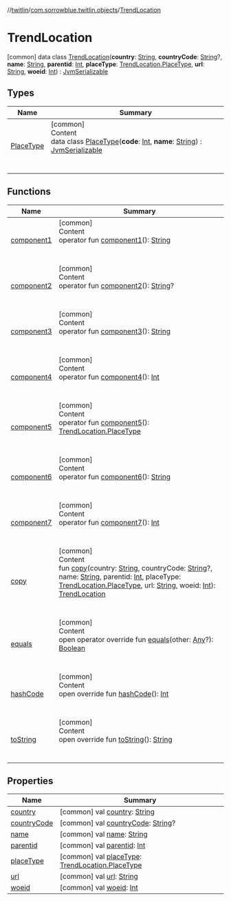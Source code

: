 //[twitlin](../../index.md)/[com.sorrowblue.twitlin.objects](../index.md)/[TrendLocation](index.md)



# TrendLocation  
 [common] data class [TrendLocation](index.md)(**country**: [String](https://kotlinlang.org/api/latest/jvm/stdlib/kotlin/-string/index.html), **countryCode**: [String](https://kotlinlang.org/api/latest/jvm/stdlib/kotlin/-string/index.html)?, **name**: [String](https://kotlinlang.org/api/latest/jvm/stdlib/kotlin/-string/index.html), **parentid**: [Int](https://kotlinlang.org/api/latest/jvm/stdlib/kotlin/-int/index.html), **placeType**: [TrendLocation.PlaceType](-place-type/index.md), **url**: [String](https://kotlinlang.org/api/latest/jvm/stdlib/kotlin/-string/index.html), **woeid**: [Int](https://kotlinlang.org/api/latest/jvm/stdlib/kotlin/-int/index.html)) : [JvmSerializable](../../com.sorrowblue.twitlin.annotation/-jvm-serializable/index.md)   


## Types  
  
|  Name|  Summary| 
|---|---|
| <a name="com.sorrowblue.twitlin.objects/TrendLocation.PlaceType///PointingToDeclaration/"></a>[PlaceType](-place-type/index.md)| <a name="com.sorrowblue.twitlin.objects/TrendLocation.PlaceType///PointingToDeclaration/"></a>[common]  <br>Content  <br>data class [PlaceType](-place-type/index.md)(**code**: [Int](https://kotlinlang.org/api/latest/jvm/stdlib/kotlin/-int/index.html), **name**: [String](https://kotlinlang.org/api/latest/jvm/stdlib/kotlin/-string/index.html)) : [JvmSerializable](../../com.sorrowblue.twitlin.annotation/-jvm-serializable/index.md)  <br><br><br>


## Functions  
  
|  Name|  Summary| 
|---|---|
| <a name="com.sorrowblue.twitlin.objects/TrendLocation/component1/#/PointingToDeclaration/"></a>[component1](component1.md)| <a name="com.sorrowblue.twitlin.objects/TrendLocation/component1/#/PointingToDeclaration/"></a>[common]  <br>Content  <br>operator fun [component1](component1.md)(): [String](https://kotlinlang.org/api/latest/jvm/stdlib/kotlin/-string/index.html)  <br><br><br>
| <a name="com.sorrowblue.twitlin.objects/TrendLocation/component2/#/PointingToDeclaration/"></a>[component2](component2.md)| <a name="com.sorrowblue.twitlin.objects/TrendLocation/component2/#/PointingToDeclaration/"></a>[common]  <br>Content  <br>operator fun [component2](component2.md)(): [String](https://kotlinlang.org/api/latest/jvm/stdlib/kotlin/-string/index.html)?  <br><br><br>
| <a name="com.sorrowblue.twitlin.objects/TrendLocation/component3/#/PointingToDeclaration/"></a>[component3](component3.md)| <a name="com.sorrowblue.twitlin.objects/TrendLocation/component3/#/PointingToDeclaration/"></a>[common]  <br>Content  <br>operator fun [component3](component3.md)(): [String](https://kotlinlang.org/api/latest/jvm/stdlib/kotlin/-string/index.html)  <br><br><br>
| <a name="com.sorrowblue.twitlin.objects/TrendLocation/component4/#/PointingToDeclaration/"></a>[component4](component4.md)| <a name="com.sorrowblue.twitlin.objects/TrendLocation/component4/#/PointingToDeclaration/"></a>[common]  <br>Content  <br>operator fun [component4](component4.md)(): [Int](https://kotlinlang.org/api/latest/jvm/stdlib/kotlin/-int/index.html)  <br><br><br>
| <a name="com.sorrowblue.twitlin.objects/TrendLocation/component5/#/PointingToDeclaration/"></a>[component5](component5.md)| <a name="com.sorrowblue.twitlin.objects/TrendLocation/component5/#/PointingToDeclaration/"></a>[common]  <br>Content  <br>operator fun [component5](component5.md)(): [TrendLocation.PlaceType](-place-type/index.md)  <br><br><br>
| <a name="com.sorrowblue.twitlin.objects/TrendLocation/component6/#/PointingToDeclaration/"></a>[component6](component6.md)| <a name="com.sorrowblue.twitlin.objects/TrendLocation/component6/#/PointingToDeclaration/"></a>[common]  <br>Content  <br>operator fun [component6](component6.md)(): [String](https://kotlinlang.org/api/latest/jvm/stdlib/kotlin/-string/index.html)  <br><br><br>
| <a name="com.sorrowblue.twitlin.objects/TrendLocation/component7/#/PointingToDeclaration/"></a>[component7](component7.md)| <a name="com.sorrowblue.twitlin.objects/TrendLocation/component7/#/PointingToDeclaration/"></a>[common]  <br>Content  <br>operator fun [component7](component7.md)(): [Int](https://kotlinlang.org/api/latest/jvm/stdlib/kotlin/-int/index.html)  <br><br><br>
| <a name="com.sorrowblue.twitlin.objects/TrendLocation/copy/#kotlin.String#kotlin.String?#kotlin.String#kotlin.Int#com.sorrowblue.twitlin.objects.TrendLocation.PlaceType#kotlin.String#kotlin.Int/PointingToDeclaration/"></a>[copy](copy.md)| <a name="com.sorrowblue.twitlin.objects/TrendLocation/copy/#kotlin.String#kotlin.String?#kotlin.String#kotlin.Int#com.sorrowblue.twitlin.objects.TrendLocation.PlaceType#kotlin.String#kotlin.Int/PointingToDeclaration/"></a>[common]  <br>Content  <br>fun [copy](copy.md)(country: [String](https://kotlinlang.org/api/latest/jvm/stdlib/kotlin/-string/index.html), countryCode: [String](https://kotlinlang.org/api/latest/jvm/stdlib/kotlin/-string/index.html)?, name: [String](https://kotlinlang.org/api/latest/jvm/stdlib/kotlin/-string/index.html), parentid: [Int](https://kotlinlang.org/api/latest/jvm/stdlib/kotlin/-int/index.html), placeType: [TrendLocation.PlaceType](-place-type/index.md), url: [String](https://kotlinlang.org/api/latest/jvm/stdlib/kotlin/-string/index.html), woeid: [Int](https://kotlinlang.org/api/latest/jvm/stdlib/kotlin/-int/index.html)): [TrendLocation](index.md)  <br><br><br>
| <a name="kotlin/Any/equals/#kotlin.Any?/PointingToDeclaration/"></a>[equals](../../com.sorrowblue.twitlin.v2.users/-users-api/-expansion/-companion/index.md#%5Bkotlin%2FAny%2Fequals%2F%23kotlin.Any%3F%2FPointingToDeclaration%2F%5D%2FFunctions%2F1930806739)| <a name="kotlin/Any/equals/#kotlin.Any?/PointingToDeclaration/"></a>[common]  <br>Content  <br>open operator override fun [equals](../../com.sorrowblue.twitlin.v2.users/-users-api/-expansion/-companion/index.md#%5Bkotlin%2FAny%2Fequals%2F%23kotlin.Any%3F%2FPointingToDeclaration%2F%5D%2FFunctions%2F1930806739)(other: [Any](https://kotlinlang.org/api/latest/jvm/stdlib/kotlin/-any/index.html)?): [Boolean](https://kotlinlang.org/api/latest/jvm/stdlib/kotlin/-boolean/index.html)  <br><br><br>
| <a name="kotlin/Any/hashCode/#/PointingToDeclaration/"></a>[hashCode](../../com.sorrowblue.twitlin.v2.users/-users-api/-expansion/-companion/index.md#%5Bkotlin%2FAny%2FhashCode%2F%23%2FPointingToDeclaration%2F%5D%2FFunctions%2F1930806739)| <a name="kotlin/Any/hashCode/#/PointingToDeclaration/"></a>[common]  <br>Content  <br>open override fun [hashCode](../../com.sorrowblue.twitlin.v2.users/-users-api/-expansion/-companion/index.md#%5Bkotlin%2FAny%2FhashCode%2F%23%2FPointingToDeclaration%2F%5D%2FFunctions%2F1930806739)(): [Int](https://kotlinlang.org/api/latest/jvm/stdlib/kotlin/-int/index.html)  <br><br><br>
| <a name="kotlin/Any/toString/#/PointingToDeclaration/"></a>[toString](../../com.sorrowblue.twitlin.v2.users/-users-api/-expansion/-companion/index.md#%5Bkotlin%2FAny%2FtoString%2F%23%2FPointingToDeclaration%2F%5D%2FFunctions%2F1930806739)| <a name="kotlin/Any/toString/#/PointingToDeclaration/"></a>[common]  <br>Content  <br>open override fun [toString](../../com.sorrowblue.twitlin.v2.users/-users-api/-expansion/-companion/index.md#%5Bkotlin%2FAny%2FtoString%2F%23%2FPointingToDeclaration%2F%5D%2FFunctions%2F1930806739)(): [String](https://kotlinlang.org/api/latest/jvm/stdlib/kotlin/-string/index.html)  <br><br><br>


## Properties  
  
|  Name|  Summary| 
|---|---|
| <a name="com.sorrowblue.twitlin.objects/TrendLocation/country/#/PointingToDeclaration/"></a>[country](country.md)| <a name="com.sorrowblue.twitlin.objects/TrendLocation/country/#/PointingToDeclaration/"></a> [common] val [country](country.md): [String](https://kotlinlang.org/api/latest/jvm/stdlib/kotlin/-string/index.html)   <br>
| <a name="com.sorrowblue.twitlin.objects/TrendLocation/countryCode/#/PointingToDeclaration/"></a>[countryCode](country-code.md)| <a name="com.sorrowblue.twitlin.objects/TrendLocation/countryCode/#/PointingToDeclaration/"></a> [common] val [countryCode](country-code.md): [String](https://kotlinlang.org/api/latest/jvm/stdlib/kotlin/-string/index.html)?   <br>
| <a name="com.sorrowblue.twitlin.objects/TrendLocation/name/#/PointingToDeclaration/"></a>[name](name.md)| <a name="com.sorrowblue.twitlin.objects/TrendLocation/name/#/PointingToDeclaration/"></a> [common] val [name](name.md): [String](https://kotlinlang.org/api/latest/jvm/stdlib/kotlin/-string/index.html)   <br>
| <a name="com.sorrowblue.twitlin.objects/TrendLocation/parentid/#/PointingToDeclaration/"></a>[parentid](parentid.md)| <a name="com.sorrowblue.twitlin.objects/TrendLocation/parentid/#/PointingToDeclaration/"></a> [common] val [parentid](parentid.md): [Int](https://kotlinlang.org/api/latest/jvm/stdlib/kotlin/-int/index.html)   <br>
| <a name="com.sorrowblue.twitlin.objects/TrendLocation/placeType/#/PointingToDeclaration/"></a>[placeType](place-type.md)| <a name="com.sorrowblue.twitlin.objects/TrendLocation/placeType/#/PointingToDeclaration/"></a> [common] val [placeType](place-type.md): [TrendLocation.PlaceType](-place-type/index.md)   <br>
| <a name="com.sorrowblue.twitlin.objects/TrendLocation/url/#/PointingToDeclaration/"></a>[url](url.md)| <a name="com.sorrowblue.twitlin.objects/TrendLocation/url/#/PointingToDeclaration/"></a> [common] val [url](url.md): [String](https://kotlinlang.org/api/latest/jvm/stdlib/kotlin/-string/index.html)   <br>
| <a name="com.sorrowblue.twitlin.objects/TrendLocation/woeid/#/PointingToDeclaration/"></a>[woeid](woeid.md)| <a name="com.sorrowblue.twitlin.objects/TrendLocation/woeid/#/PointingToDeclaration/"></a> [common] val [woeid](woeid.md): [Int](https://kotlinlang.org/api/latest/jvm/stdlib/kotlin/-int/index.html)   <br>

